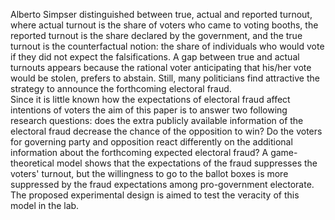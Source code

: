 Alberto Simpser distinguished between true, actual and reported turnout, where actual turnout is the share of voters who came to voting booths, the reported turnout is the share declared by the government, and the true turnout is the counterfactual notion: the share of individuals who would vote if they did not expect the falsifications. A gap between true and actual turnouts appears because the rational voter anticipating that his/her vote would be stolen, prefers to abstain. Still, many politicians find attractive the strategy to announce the forthcoming electoral fraud.  
Since it is little known how the expectations of electoral fraud affect intentions of voters the aim of this paper is to answer two  following research questions: does the extra publicly available information of the electoral fraud decrease the chance of the opposition to win?  Do the voters for governing party and opposition react differently on the additional information about the forthcoming expected electoral fraud?
A game-theoretical model shows that the expectations of the fraud suppresses the voters' turnout, but the willingness to go to the ballot boxes is more suppressed by the fraud expectations among pro-government electorate. The proposed experimental design is aimed to test the veracity of  this model in the lab.